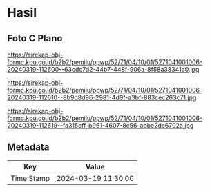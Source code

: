 # Hasil

## Foto C Plano

https://sirekap-obj-formc.kpu.go.id/b2b2/pemilu/ppwp/52/71/04/10/01/5271041001006-20240319-112600--63cdc7d2-44b7-448f-906a-8f58a38341c0.jpg

https://sirekap-obj-formc.kpu.go.id/b2b2/pemilu/ppwp/52/71/04/10/01/5271041001006-20240319-112610--8b9d8d96-2981-4d9f-a3bf-883cec263c71.jpg

https://sirekap-obj-formc.kpu.go.id/b2b2/pemilu/ppwp/52/71/04/10/01/5271041001006-20240319-112619--fa315cff-b961-4607-8c56-abbe2dc6702a.jpg


## Metadata

| Key        | Value               |
| ---------- | ------------------- |
| Time Stamp | 2024-03-19 11:30:00 |



